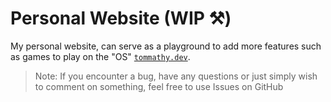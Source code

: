 # Personal Website (WIP ⚒️)

My personal website, can serve as a playground to add more features such as games to play on the "OS" [`tommathy.dev`](https://tommathy.dev).

>Note: If you encounter a bug, have any questions or just simply wish to comment on something, feel free to use Issues on GitHub

